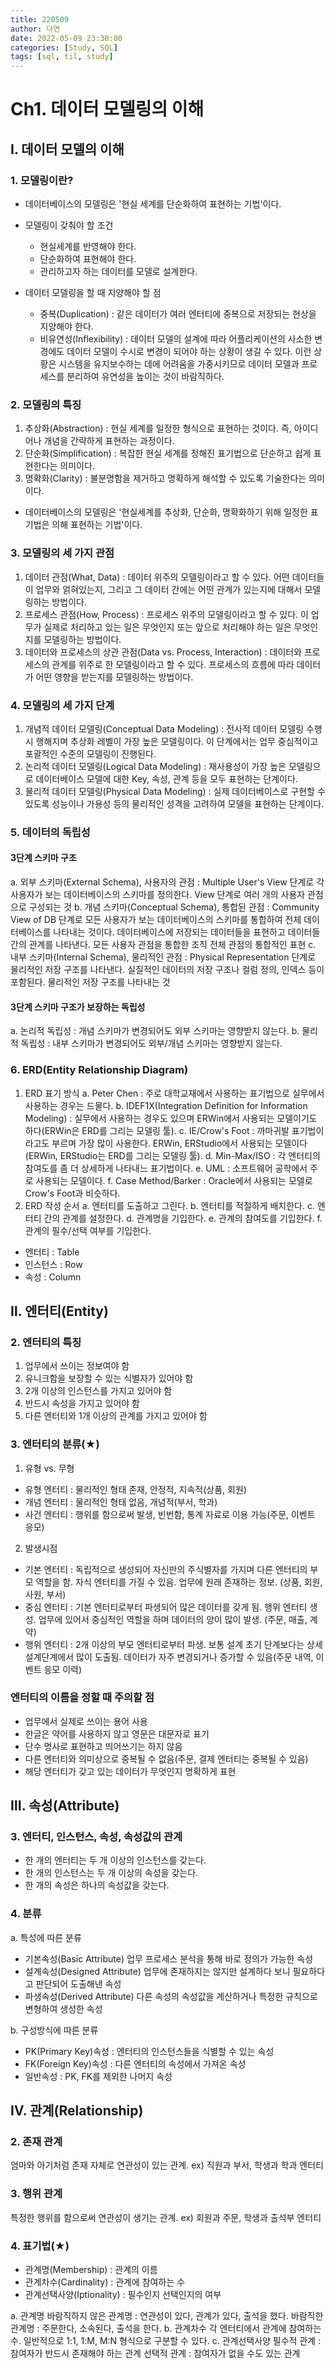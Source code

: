 ```yaml
---
title: 220509
author: 다연
date: 2022-05-09 23:30:00
categories: [Study, SQL]
tags: [sql, til, study]
---
```

# Ch1. 데이터 모델링의 이해
## Ⅰ. 데이터 모델의 이해
### 1. 모델링이란?
* 데이터베이스의 모델링은 '현실 세계를 단순화하여 표현하는 기법'이다. 
* 모델링이 갖춰야 할 조건
	* 현실세계를 반영해야 한다.
	* 단순화하여 표현해야 한다.
	* 관리하고자 하는 데이터를 모델로 설계한다.

* 데이터 모델링을 할 때 지양해야 할 점
	* 중복(Duplication) : 같은 데이터가 여러 엔터티에 중복으로 저장되는 현상을 지양해야 한다.
	* 비유연성(Inflexibility) : 데이터 모델의 설계에 따라 어플리케이션의 사소한 변경에도 데이터 모델이 수시로 변경이 되어야 하는 상황이 생길 수 있다. 이런 상황은 시스템을 유지보수하는 데에 어려움을 가중시키므로 데이터 모델과 프로세스를 분리하여 유연성을 높이는 것이 바람직하다.
### 2. 모델링의 특징
1. 추상화(Abstraction) : 현실 세계를 일정한 형식으로 표현하는 것이다. 즉, 아이디어나 개념을 간략하게 표현하는 과정이다.
2. 단순화(Simplification) : 복잡한 현실 세계를 정해진 표기법으로 단순하고 쉽게 표현한다는 의미이다.
3. 명확화(Clarity) : 불분명함을 제거하고 명확하게 해석할 수 있도록 기술한다는 의미이다.
* 데이터베이스의 모델링은 '현실세계를 추상화, 단순화, 명확화하기 위해 일정한 표기법은 의해 표현하는 기법'이다.

### 3. 모델링의 세 가지 관점
1. 데이터 관점(What, Data) : 데이터 위주의 모델링이라고 할 수 있다. 어떤 데이터들이 업무와 얽혀있는지, 그리고 그 데이터 간에는 어떤 관계가 있는지에 대해서 모델링하는 방법이다.
2. 프로세스 관점(How, Process) : 프로세스 위주의 모델링이라고 할 수 있다. 이 업무가 실제로 처리하고 있는 일은 무엇인지 또는 앞으로 처리해야 하는 일은 무엇인지를 모델링하는 방법이다.
3. 데이터와 프로세스의 상관 관점(Data vs. Process, Interaction) : 데이터와 프로세스의 관계를 위주로 한 모델링이라고 할 수 있다. 프로세스의 흐름에 따라 데이터가 어떤 영향을 받는지를 모델링하는 방법이다. 

### 4. 모델링의 세 가지 단계
1. 개념적 데이터 모델링(Conceptual Data Modeling) : 전사적 데이터 모델링 수행 시 행해지며 추상화 레벨이 가장 높은 모델링이다. 이 단계에서는 업무 중심적이고 포괄적인 수준의 모델링이 진행된다.
2. 논리적 데이터 모델링(Logical Data Modeling) : 재사용성이 가장 높은 모델링으로 데이터베이스 모델에 대한 Key, 속성, 관계 등을 모두 표현하는 단계이다.
3. 물리적 데이터 모델링(Physical Data Modeling) : 실제 데이터베이스로 구현할 수 있도록 성능이나 가용성 등의 물리적인 성격을 고려하여 모델을 표현하는 단계이다.

### 5. 데이터의 독립성
#### 3단계 스키마 구조
a. 외부 스키마(External Schema), 사용자의 관점 : Multiple User's View 단계로 각 사용자가 보는 데이터베이스의 스키마를 정의한다. View 단계로 여러 개의 사용자 관점으로 구성되는 것
b. 개념 스키마(Conceptual Schema), 통합된 관점 : Community View of DB 단계로 모든 사용자가 보는 데이터베이스의 스키마를 통합하여 전체 데이터베이스를 나타내는 것이다. 데이터베이스에 저장되는 데이터들을 표현하고 데이터들 간의 관계를 나타낸다. 모든 사용자 관점을 통합한 조직 전체 관점의 통합적인 표현
c. 내부 스키마(Internal Schema), 물리적인 관점 : Physical Representation 단계로 물리적인 저장 구조를 나타낸다. 실질적인 데이터의 저장 구조나 컬럼 정의, 인덱스 등이 포함된다. 물리적인 저장 구조를 나타내는 것

#### 3단계 스키마 구조가 보장하는 독립성
a. 논리적 독립성 : 개념 스키마가 변경되어도 외부 스키마는 영향받지 않는다.
b. 물리적 독립성 : 내부 스키마가 변경되어도 외부/개념 스키마는 영향받지 않는다.

### 6. ERD(Entity Relationship Diagram)
1. ERD 표기 방식
a. Peter Chen : 주로 대학교재에서 사용하는 표기법으로 실무에서 사용하는 경우는 드물다.
b. IDEF1X(Integration Definition for Information Modeling) : 실무에서 사용하는 경우도 있으며 ERWin에서 사용되는 모델이기도 하다(ERWin은 ERD를 그리는 모델링 툴).
c. IE/Crow's Foot : 까마귀발 표기법이라고도 부르며 가장 많이 사용한다. ERWin, ERStudio에서 사용되는 모델이다(ERWin, ERStudio는 ERD를 그리는 모델링 툴).
d. Min-Max/ISO : 각 엔터티의 참여도를 좀 더 상세하게 나타내느 표기법이다. 
e. UML : 소프트웨어 공학에서 주로 사용되는 모델이다.
f. Case Method/Barker : Oracle에서 사용되는 모델로 Crow's Foot과 비슷하다. 
2. ERD 작성 순서
a. 엔터티를 도출하고 그린다.
b. 엔터티를 적절하게 배치한다.
c. 엔터티 간의 관계를 설정한다.
d. 관계명을 기입한다.
e. 관계의 참여도를 기입한다.
f. 관계의 필수/선택 여부를 기입한다. 
* 엔터티 : Table
* 인스턴스 : Row
* 속성 : Column

## Ⅱ. 엔터티(Entity)
### 2. 엔터티의 특징
1. 업무에서 쓰이는 정보여야 함
2. 유니크함을 보장할 수 있는 식별자가 있어야 함
3. 2개 이상의 인스턴스를 가지고 있어야 함
4. 반드시 속성을 가지고 있어야 함
5. 다른 엔터티와 1개 이상의 관계를 가지고 있어야 함

### 3. 엔터티의 분류(★)
1. 유형 vs. 무형
* 유형 엔터티 : 물리적인 형태 존재, 안정적, 지속적(상품, 회원)
* 개념 엔터티 : 물리적인 형태 없음, 개념적(부서, 학과)
* 사건 엔터티 : 행위를 함으로써 발생, 빈번함, 통계 자료로 이용 가능(주문, 이벤트 응모)
2. 발생시점
* 기본 엔터티 : 독립적으로 생성되어 자신만의 주식별자를 가지며 다른 엔터티의 부모 역할을 함. 자식 엔터티를 가질 수 있음. 업무에 원래 존재하는 정보. (상품, 회원, 사원, 부서)
* 중심 엔터티 : 기본 엔터티로부터 파생되어 많은 데이터를 갖게 됨. 행위 엔터티 생성. 업무에 있어서 중심적인 역할을 하며 데이터의 양이 많이 발생. (주문, 매출, 계약)
* 행위 엔터티 : 2개 이상의 부모 엔터티로부터 파생. 보통 설계 초기 단계보다는 상세 설계단계에서 많이 도출됨. 데이터가 자주 변경되거나 증가할 수 있음(주문 내역, 이벤트 응모 이력)

### 엔터티의 이름을 정할 때 주의할 점
* 업무에서 실제로 쓰이는 용어 사용
* 한글은 약어를 사용하지 않고 영문은 대문자로 표기
* 단수 명사로 표현하고 띄어쓰기는 하지 않음
* 다른 엔터티와 의미상으로 중복될 수 없음(주문, 결제 엔터티는 중복될 수 있음)
* 해당 엔터티가 갖고 있는 데이터가 무엇인지 명확하게 표현

## Ⅲ. 속성(Attribute)
### 3. 엔터티, 인스턴스, 속성, 속성값의 관계
* 한 개의 엔터티는 두 개 이상의 인스턴스를 갖는다.
* 한 개의 인스턴스는 두 개 이상의 속성을 갖는다.
* 한 개의 속성은 하나의 속성값을 갖는다. 

### 4. 분류
a. 특성에 따른 분류
* 기본속성(Basic Attribute) 업무 프로세스 분석을 통해 바로 정의가 가능한 속성
* 설계속성(Designed Attribute) 업무에 존재하지는 않지만 설계하다 보니 필요하다고 판단되어 도출해낸 속성
* 파생속성(Derived Attribute) 다른 속성의 속성값을 계산하거나 특정한 규칙으로 변형하여 생성한 속성

b. 구성방식에 따른 분류
* PK(Primary Key)속성 : 엔터티의 인스턴스들을 식별할 수 있는 속성
* FK(Foreign Key)속성 : 다른 엔터티의 속성에서 가져온 속성
* 일반속성 : PK, FK를 제외한 나머지 속성

## Ⅳ. 관계(Relationship)
### 2. 존재 관계
엄마와 아기처럼 존재 자체로 연관성이 있는 관계.
ex) 직원과 부서, 학생과 학과 엔터티

### 3. 행위 관계
특정한 행위를 함으로써 연관성이 생기는 관계.
ex) 회원과 주문, 학생과 출석부 엔터티

### 4. 표기법(★)
* 관계명(Membership) : 관계의 이름
* 관계차수(Cardinality) : 관계에 참여하는 수
* 관계선택사양(Iptionality) : 필수인지 선택인지의 여부

a. 관계명
	바람직하지 않은 관계명 : 연관성이 있다, 관계가 있다, 출석을 했다.
	바람직한 관계명 : 주문한다, 소속된다, 출석을 한다.
b. 관계차수
	각 엔터티에서 관계에 참여하는 수. 일반적으로 1:1, 1:M, M:N 형식으로 구분할 수 있다.
c. 관계선택사양
	필수적 관계 : 참여자가 반드시 존재해야 하는 관계
	선택적 관계 : 참여자가 없을 수도 있는 관계
